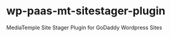 wp-paas-mt-sitestager-plugin
============================

MediaTemple Site Stager Plugin for GoDaddy Wordpress Sites
